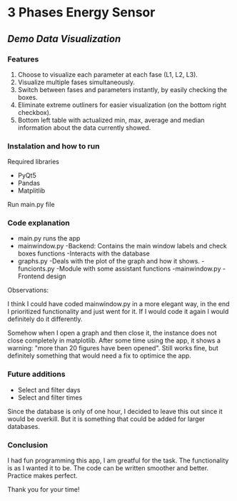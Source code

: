 
# 3 Phases Energy Sensor
## _Demo Data Visualization_



### Features

1) Choose to visualize each parameter at each fase (L1, L2, L3). 
2) Visualize multiple fases simultaneously.
3) Switch between fases and parameters instantly, by easily checking the boxes.
4) Eliminate extreme outliners for easier visualization (on the bottom right checkbox).
5) Bottom left table with actualized min, max, average and median information about the data currently showed.

### Instalation and how to run

Required libraries
- PyQt5
- Pandas
- Matplitlib

Run main.py file

### Code explanation

- main.py runs the app
- mainwindow.py
    -Backend: Contains the main window labels and check boxes functions
    -Interacts with the database
- graphs.py
    -Deals with the plot of the graph and how it shows.
-funcionts.py
    -Module with some assistant functions
-mainwindow.py
    -Frontend design

Observations:

I think I could have coded mainwindow.py in a more elegant way, in the end I prioritized functionality and just went for it. If I would code it again I would definitely do it differently.

Somehow when I open a graph and then close it, the instance does not close completely in matplotlib. After some time using the app, it shows a warning: "more than 20 figures have been opened". Still works fine, but definitely something that would need a fix to optimice the app.

### Future additions

- Select and filter days
- Select and filter times

Since the database is only of one hour, I decided to leave this out since it would be overkill. But it is something that could be added for larger databases.

### Conclusion

I had fun programming this app, I am greatful for the task. The functionality is as I wanted it to be. The code can be written smoother and better. Practice makes perfect.

Thank you for your time!
